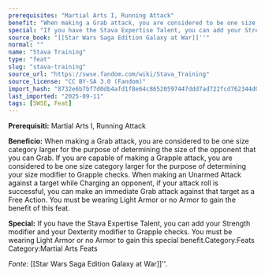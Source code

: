 ```yaml
---
prerequisites: "Martial Arts I, Running Attack"
benefit: "When making a Grab attack, you are considered to be one size category larger for the purpose of determining the size of the opponent that you can Grab. If you are capable of making a Grapple attack, you are considered to be one size category larger for the purpose of determining your size modifier to Grapple checks.  When making an Unarmed Attack against a target while Charging an opponent, if your attack roll is successful, you can make an immediate Grab attack against that target as a Free Action.  You must be wearing Light Armor or no Armor to gain the benefit of this feat."
special: "If you have the Stava Expertise Talent, you can add your Strength modifier and your Dexterity modifier to Grapple checks. You must be wearing Light Armor or no Armor to gain this special benefit.Category:Feats Category:Martial Arts Feats"
source_book: "[[Star Wars Saga Edition Galaxy at War]]''"
normal: ""
name: "Stava Training"
type: "feat"
slug: "stava-training"
source_url: "https://swse.fandom.com/wiki/Stava_Training"
source_license: "CC BY-SA 3.0 (Fandom)"
import_hash: "8732e6b7bf7d0db4afd1f8e64c86520597447ddd7ad722fcd762344d01f718f0"
last_imported: "2025-09-11"
tags: [SWSE, Feat]
---
```

**Prerequisiti:** Martial Arts I, Running Attack

**Beneficio:** When making a Grab attack, you are considered to be one size category larger for the purpose of determining the size of the opponent that you can Grab. If you are capable of making a Grapple attack, you are considered to be one size category larger for the purpose of determining your size modifier to Grapple checks.  When making an Unarmed Attack against a target while Charging an opponent, if your attack roll is successful, you can make an immediate Grab attack against that target as a Free Action.  You must be wearing Light Armor or no Armor to gain the benefit of this feat.

**Special:** If you have the Stava Expertise Talent, you can add your Strength modifier and your Dexterity modifier to Grapple checks. You must be wearing Light Armor or no Armor to gain this special benefit.Category:Feats Category:Martial Arts Feats

*Fonte:* [[Star Wars Saga Edition Galaxy at War]]''.